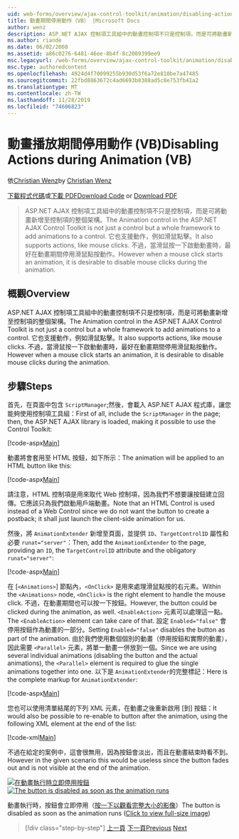 ```yaml
---
uid: web-forms/overview/ajax-control-toolkit/animation/disabling-actions-during-animation-vb
title: 動畫期間停用動作（VB） |Microsoft Docs
author: wenz
description: ASP.NET AJAX 控制項工具組中的動畫控制項不只是控制項，而是可將動畫新增至控制項的整個架構。 它也支援動作 。
ms.author: riande
ms.date: 06/02/2008
ms.assetid: a86c0276-6481-46ee-8b4f-8c2009399ee9
msc.legacyurl: /web-forms/overview/ajax-control-toolkit/animation/disabling-actions-during-animation-vb
msc.type: authoredcontent
ms.openlocfilehash: 4924d4f70099255b930d53f6a72e810be7a47485
ms.sourcegitcommit: 22fbd8863672c4ad6693b8388ad5c8e753fb41a2
ms.translationtype: MT
ms.contentlocale: zh-TW
ms.lasthandoff: 11/28/2019
ms.locfileid: "74606823"
---
```

# <a name="disabling-actions-during-animation-vb"></a><span data-ttu-id="c0655-104">動畫播放期間停用動作 (VB)</span><span class="sxs-lookup"><span data-stu-id="c0655-104">Disabling Actions during Animation (VB)</span></span>

<span data-ttu-id="c0655-105">依[Christian Wenz](https://github.com/wenz)</span><span class="sxs-lookup"><span data-stu-id="c0655-105">by [Christian Wenz](https://github.com/wenz)</span></span>

<span data-ttu-id="c0655-106">[下載程式代碼](https://download.microsoft.com/download/f/9/a/f9a26acd-8df4-4484-8a18-199e4598f411/Animation7.vb.zip)或[下載 PDF](https://download.microsoft.com/download/6/7/1/6718d452-ff89-4d3f-a90e-c74ec2d636a3/animation7VB.pdf)</span><span class="sxs-lookup"><span data-stu-id="c0655-106">[Download Code](https://download.microsoft.com/download/f/9/a/f9a26acd-8df4-4484-8a18-199e4598f411/Animation7.vb.zip) or [Download PDF](https://download.microsoft.com/download/6/7/1/6718d452-ff89-4d3f-a90e-c74ec2d636a3/animation7VB.pdf)</span></span>

> <span data-ttu-id="c0655-107">ASP.NET AJAX 控制項工具組中的動畫控制項不只是控制項，而是可將動畫新增至控制項的整個架構。</span><span class="sxs-lookup"><span data-stu-id="c0655-107">The Animation control in the ASP.NET AJAX Control Toolkit is not just a control but a whole framework to add animations to a control.</span></span> <span data-ttu-id="c0655-108">它也支援動作，例如滑鼠點擊。</span><span class="sxs-lookup"><span data-stu-id="c0655-108">It also supports actions, like mouse clicks.</span></span> <span data-ttu-id="c0655-109">不過，當滑鼠按一下啟動動畫時，最好在動畫期間停用滑鼠點按動作。</span><span class="sxs-lookup"><span data-stu-id="c0655-109">However when a mouse click starts an animation, it is desirable to disable mouse clicks during the animation.</span></span>

## <a name="overview"></a><span data-ttu-id="c0655-110">概觀</span><span class="sxs-lookup"><span data-stu-id="c0655-110">Overview</span></span>

<span data-ttu-id="c0655-111">ASP.NET AJAX 控制項工具組中的動畫控制項不只是控制項，而是可將動畫新增至控制項的整個架構。</span><span class="sxs-lookup"><span data-stu-id="c0655-111">The Animation control in the ASP.NET AJAX Control Toolkit is not just a control but a whole framework to add animations to a control.</span></span> <span data-ttu-id="c0655-112">它也支援動作，例如滑鼠點擊。</span><span class="sxs-lookup"><span data-stu-id="c0655-112">It also supports actions, like mouse clicks.</span></span> <span data-ttu-id="c0655-113">不過，當滑鼠按一下啟動動畫時，最好在動畫期間停用滑鼠點按動作。</span><span class="sxs-lookup"><span data-stu-id="c0655-113">However when a mouse click starts an animation, it is desirable to disable mouse clicks during the animation.</span></span>

## <a name="steps"></a><span data-ttu-id="c0655-114">步驟</span><span class="sxs-lookup"><span data-stu-id="c0655-114">Steps</span></span>

<span data-ttu-id="c0655-115">首先，在頁面中包含 `ScriptManager`;然後，會載入 ASP.NET AJAX 程式庫，讓您能夠使用控制項工具組：</span><span class="sxs-lookup"><span data-stu-id="c0655-115">First of all, include the `ScriptManager` in the page; then, the ASP.NET AJAX library is loaded, making it possible to use the Control Toolkit:</span></span>

[!code-aspx[Main](disabling-actions-during-animation-vb/samples/sample1.aspx)]

<span data-ttu-id="c0655-116">動畫將會套用至 HTML 按鈕，如下所示：</span><span class="sxs-lookup"><span data-stu-id="c0655-116">The animation will be applied to an HTML button like this:</span></span>

[!code-aspx[Main](disabling-actions-during-animation-vb/samples/sample2.aspx)]

<span data-ttu-id="c0655-117">請注意，HTML 控制項是用來取代 Web 控制項，因為我們不想要讓按鈕建立回傳。它應該只為我們啟動用戶端動畫。</span><span class="sxs-lookup"><span data-stu-id="c0655-117">Note that an HTML Control is used instead of a Web Control since we do not want the button to create a postback; it shall just launch the client-side animation for us.</span></span>

<span data-ttu-id="c0655-118">然後，將 `AnimationExtender` 新增至頁面，並提供 `ID`、`TargetControlID` 屬性和必要 `runat="server"`：</span><span class="sxs-lookup"><span data-stu-id="c0655-118">Then, add the `AnimationExtender` to the page, providing an `ID`, the `TargetControlID` attribute and the obligatory `runat="server"`:</span></span>

[!code-aspx[Main](disabling-actions-during-animation-vb/samples/sample3.aspx)]

<span data-ttu-id="c0655-119">在 [`<Animations>`] 節點內，`<OnClick>` 是用來處理滑鼠點按的右元素。</span><span class="sxs-lookup"><span data-stu-id="c0655-119">Within the `<Animations>` node, `<OnClick>` is the right element to handle the mouse click.</span></span> <span data-ttu-id="c0655-120">不過，在動畫期間也可以按一下按鈕。</span><span class="sxs-lookup"><span data-stu-id="c0655-120">However, the button could be clicked during the animation, as well.</span></span> <span data-ttu-id="c0655-121">`<EnableAction>` 元素可以處理這一點。</span><span class="sxs-lookup"><span data-stu-id="c0655-121">The `<EnableAction>` element can take care of that.</span></span> <span data-ttu-id="c0655-122">設定 `Enabled="false"` 會停用按鈕作為動畫的一部分。</span><span class="sxs-lookup"><span data-stu-id="c0655-122">Setting `Enabled="false"` disables the button as part of the animation.</span></span> <span data-ttu-id="c0655-123">由於我們使用數個個別的動畫（停用按鈕和實際的動畫），因此需要 `<Parallel>` 元素，將單一動畫一併放到一個。</span><span class="sxs-lookup"><span data-stu-id="c0655-123">Since we are using several individual animations (disabling the button and the actual animations), the `<Parallel>` element is required to glue the single animations together into one.</span></span> <span data-ttu-id="c0655-124">以下是 `AnimationExtender`的完整標記：</span><span class="sxs-lookup"><span data-stu-id="c0655-124">Here is the complete markup for `AnimationExtender`:</span></span>

[!code-aspx[Main](disabling-actions-during-animation-vb/samples/sample4.aspx)]

<span data-ttu-id="c0655-125">您也可以使用清單結尾的下列 XML 元素，在動畫之後重新啟用 [到] 按鈕：</span><span class="sxs-lookup"><span data-stu-id="c0655-125">It would also be possible to re-enable to button after the animation, using the following XML element at the end of the list:</span></span>

[!code-xml[Main](disabling-actions-during-animation-vb/samples/sample5.xml)]

<span data-ttu-id="c0655-126">不過在給定的案例中，這會很無用，因為按鈕會淡出，而且在動畫結束時看不到。</span><span class="sxs-lookup"><span data-stu-id="c0655-126">However in the given scenario this would be useless since the button fades out and is not visible at the end of the animation.</span></span>

<span data-ttu-id="c0655-127">[![在動畫執行時立即停用按鈕](disabling-actions-during-animation-vb/_static/image2.png)](disabling-actions-during-animation-vb/_static/image1.png)</span><span class="sxs-lookup"><span data-stu-id="c0655-127">[![The button is disabled as soon as the animation runs](disabling-actions-during-animation-vb/_static/image2.png)](disabling-actions-during-animation-vb/_static/image1.png)</span></span>

<span data-ttu-id="c0655-128">動畫執行時，按鈕會立即停用（[按一下以觀看完整大小的影像](disabling-actions-during-animation-vb/_static/image3.png)）</span><span class="sxs-lookup"><span data-stu-id="c0655-128">The button is disabled as soon as the animation runs ([Click to view full-size image](disabling-actions-during-animation-vb/_static/image3.png))</span></span>

> [!div class="step-by-step"]
> <span data-ttu-id="c0655-129">[上一頁](animating-in-response-to-user-interaction-vb.md)
> [下一頁](triggering-an-animation-in-another-control-vb.md)</span><span class="sxs-lookup"><span data-stu-id="c0655-129">[Previous](animating-in-response-to-user-interaction-vb.md)
[Next](triggering-an-animation-in-another-control-vb.md)</span></span>
